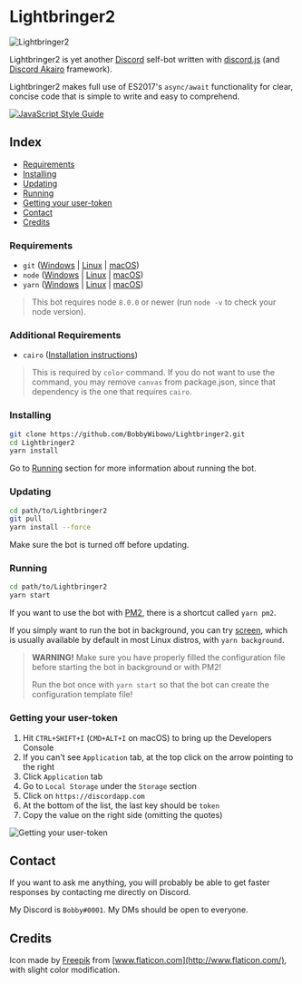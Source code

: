 # Lightbringer2

![Lightbringer2](https://the.fiery.me/nbI4.png)

Lightbringer2 is yet another [Discord](https://discordapp.com) self-bot written with [discord.js](https://discord.js.org/) (and [Discord Akairo](https://1computer1.gitbooks.io/akairo-tutorials/content/v/v8/) framework).

Lightbringer2 makes full use of ES2017's `async/await` functionality for clear, concise code that is simple to write and easy to comprehend.

[![JavaScript Style Guide](https://cdn.rawgit.com/standard/standard/master/badge.svg)](https://github.com/standard/standard)

## Index

- [Requirements](#requirements)
- [Installing](#installing)
- [Updating](#updating)
- [Running](#running)
- [Getting your user-token](#getting-your-user-token)
- [Contact](#contact)
- [Credits](#credits)

### Requirements

- `git` ([Windows](https://git-scm.com/download/win) | [Linux](https://git-scm.com/download/linux) | [macOS](https://git-scm.com/download/mac))
- `node` ([Windows](https://nodejs.org/en/download/current/) | [Linux](https://nodejs.org/en/download/package-manager/) | [macOS](https://nodejs.org/en/download/current/))
- `yarn` ([Windows](https://yarnpkg.com/en/docs/install#windows-tab) | [Linux](https://yarnpkg.com/en/docs/install#linux-tab) | [macOS](https://yarnpkg.com/en/docs/install#mac-tab))
> This bot requires node `8.0.0` or newer (run `node -v` to check your node version).

### Additional Requirements

- `cairo` ([Installation instructions](https://www.npmjs.com/package/canvas#installation))
> This is required by `color` command. If you do not want to use the command, you may remove `canvas` from package.json, since that dependency is the one that requires `cairo`.


### Installing

```bash
git clone https://github.com/BobbyWibowo/Lightbringer2.git
cd Lightbringer2
yarn install
```

Go to [Running](#running) section for more information about running the bot.

### Updating

```bash
cd path/to/Lightbringer2
git pull
yarn install --force
```

Make sure the bot is turned off before updating.

### Running

```bash
cd path/to/Lightbringer2
yarn start
```

If you want to use the bot with [PM2](http://pm2.keymetrics.io/), there is a shortcut called `yarn pm2`.

If you simply want to run the bot in background, you can try [screen](https://www.gnu.org/software/screen/), which is usually available by default in most Linux distros, with `yarn background`.

> **WARNING!** Make sure you have properly filled the configuration file before starting the bot in background or with PM2!
>
> Run the bot once with `yarn start` so that the bot can create the configuration template file!

### Getting your user-token

1. Hit `CTRL+SHIFT+I` (`CMD+ALT+I` on macOS) to bring up the Developers Console
2. If you can't see `Application` tab, at the top click on the arrow pointing to the right
3. Click `Application` tab
4. Go to `Local Storage` under the `Storage` section
5. Click on `https://discordapp.com`
6. At the bottom of the list, the last key should be `token`
7. Copy the value on the right side (omitting the quotes)

![Getting your user-token](https://the.fiery.me/ETRI.png)

## Contact

If you want to ask me anything, you will probably be able to get faster responses by contacting me directly on Discord.

My Discord is `Bobby#0001`. My DMs should be open to everyone.

## Credits

Icon made by [Freepik](http://www.freepik.com/) from [www.flaticon.com](http://www.flaticon.com/), with slight color modification.

